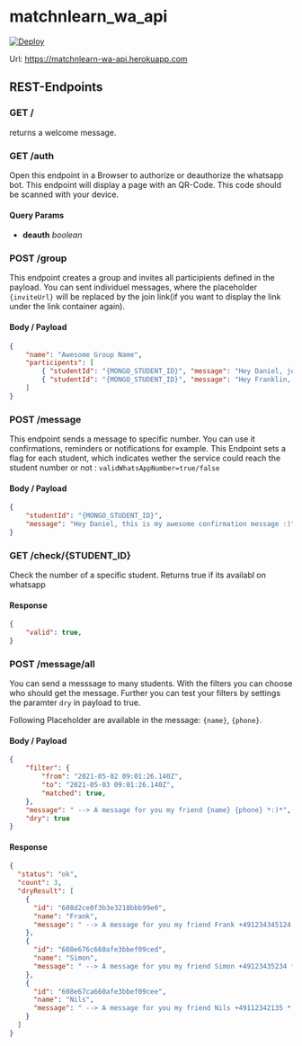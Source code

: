 # matchnlearn_wa_api

[![Deploy](https://github.com/mono424/matchnlearn_wa_api/actions/workflows/deploy.yml/badge.svg?branch=main)](https://github.com/mono424/matchnlearn_wa_api/actions/workflows/deploy.yml)

Url: https://matchnlearn-wa-api.herokuapp.com

## REST-Endpoints

### GET /
returns a welcome message.

### GET /auth
Open this endpoint in a Browser to authorize or deauthorize the whatsapp bot. This endpoint will display a page with an QR-Code. This code should be scanned with your device.
#### Query Params
 - **deauth** *boolean*

### POST /group
This endpoint creates a group and invites all participients defined in the payload. You can sent individuel messages, where the placeholder `{inviteUrl}` will be replaced by the join link(if you want to display the link under the link container again).
#### Body / Payload
```json
{
    "name": "Awesome Group Name",
    "participents": [
        { "studentId": "{MONGO_STUDENT_ID}", "message": "Hey Daniel, join our cool group :) Here is the link {inviteUrl}." },
        { "studentId": "{MONGO_STUDENT_ID}", "message": "Hey Franklin, join our cool group :) Here is the link {inviteUrl}." }
    ]
}
```

### POST /message
This endpoint sends a message to specific number. You can use it confirmations, reminders or notifications for example.
This Endpoint sets a flag for each student, which indicates wether the service could reach the student number or not : `validWhatsAppNumber=true/false`
#### Body / Payload
```json
{
	"studentId": "{MONGO_STUDENT_ID}",
	"message": "Hey Daniel, this is my awesome confirmation message :)"
}
```

### GET /check/{STUDENT_ID}
Check the number of a specific student. Returns true if its availabl on whatsapp
#### Response
```json
{
	"valid": true,
}
```

### POST /message/all
You can send a messsage to many students. With the filters you can choose who should get the message.
Further you can test your filters by settings the paramter `dry` in payload to true.

Following Placeholder are available in the message: `{name}`, `{phone}`.

#### Body / Payload
```json
{
	"filter": {
		"from": "2021-05-02 09:01:26.140Z",
		"to": "2021-05-03 09:01:26.140Z",
        "matched": true,
	},
	"message": " --> A message for you my friend {name} {phone} *:)*",
	"dry": true
}
```
#### Response
```json
{
  "status": "ok",
  "count": 3,
  "dryResult": [
    {
      "id": "608d2ce0f3b3e3218bbb99e0",
      "name": "Frank",
      "message": " --> A message for you my friend Frank +491234345124 *:)*"
    },
    {
      "id": "608e676c660afe3bbef09ced",
      "name": "Simon",
      "message": " --> A message for you my friend Simon +49123435234 *:)*"
    },
    {
      "id": "608e67ca660afe3bbef09cee",
      "name": "Nils",
      "message": " --> A message for you my friend Nils +49112342135 *:)*"
    }
  ]
}
```
